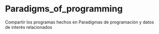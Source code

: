 # Paradigms_of_programming
Compartir los programas hechos en Paradigmas de programación y datos de interés relacionados
